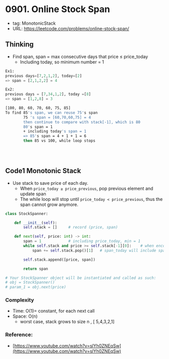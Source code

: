 # 0901. Online Stock Span

- tag: MonotonicStack
- URL: https://leetcode.com/problems/online-stock-span/

## Thinking

- Find span, span = max consecutive days that price ≤ price_today
    - Including today, so minimum number = 1

```python
Ex1:
previous days=[7,2,1,2], today=[2]
=> span = [2,1,2,2] = 4

Ex2: 
previous days = [7,34,1,2], today =[8]
=> span = [1,2,8] = 3
```

```bash
[100, 80, 60, 70, 60, 75, 85]
To find 85's span, we can reuse 75's span
		75 's span = [60,70,60,75] = 4
        then continue to compare with stack[-1], which is 80
        80's span = 1
        + including today's span = 1 
        => 85's span = 4 + 1 + 1 = 6
        then 85 vs 100, while loop stops
	
```

<br>

## Code1 Monotonic Stack

- Use stack to save price of each day.
    - When `price_today ≥ price_previous`, pop previous element and update span
    - The while loop will stop until `price_today < price_previous`, thus the span cannot grow anymore.

```python
class StockSpanner:

    def __init__(self):
        self.stack = []     # record (price, span)

    def next(self, price: int) -> int:
        span = 1            # including price_today, min = 1
        while self.stack and price >= self.stack[-1][0]:    # when encouter larger price
            span += self.stack.pop()[1]   # span_today will include span_previous

        self.stack.append([price, span])

        return span

# Your StockSpanner object will be instantiated and called as such:
# obj = StockSpanner()
# param_1 = obj.next(price)
```

### Complexity

- Time: O(1)= constant,  for each next call
- Space: O(n)
    - worst case, stack grows to size n , [ 5,4,3,2,1]

### Reference:

- [https://www.youtube.com/watch?v=slYh0ZNEqSw](https://www.youtube.com/watch?v=slYh0ZNEqSw)
